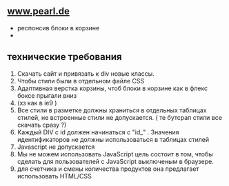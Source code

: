 ## www.pearl.de
* респонсив блоки в корзине
*

## технические требования
1. Скачать  сайт  и  привязать  к  div  новые   классы.
2. Чтобы  стили  были  в  отдельном  файле CSS
3. Адаптивная  верстка  корзины, чтоб  блоки  в  корзине как  в  флекс  боксе  прыгали  вниз
4. (хз  как  в  ie9 )
5. Все стили в разметке должны храниться в отдельных таблицах стилей, не встроенные стили не допускается. ( те  бутсрап  стили  все  скачать сразу ?)
6. Каждый DIV с id  должен начинаться с "id_"  . Значения идентификаторов не должны использоваться в таблицах стилей
7.  Javascript не допускается
8. Мы не можем использовать JavaScript  цель состоит в том, чтобы сделать для пользователей с JavaScript выключеным в браузере.
9. для счетчика и смены количества продуктов она предлагает использовать HTML/CSS
